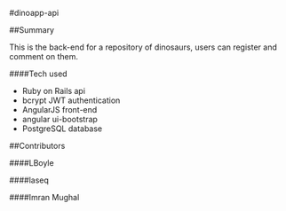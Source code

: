 #dinoapp-api

##Summary

This is the back-end for a repository of dinosaurs, users can register and comment on them.

####Tech used

- Ruby on Rails api
- bcrypt JWT authentication
- AngularJS front-end
- angular ui-bootstrap
- PostgreSQL database


##Contributors

####LBoyle

####laseq

####Imran Mughal

